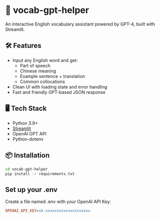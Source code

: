 # 📘 vocab-gpt-helper

An interactive English vocabulary assistant powered by GPT-4, built with Streamlit.

## 🛠️ Features

- Input any English word and get:
  - Part of speech
  - Chinese meaning
  - Example sentence + translation
  - Common collocations
- Clean UI with loading state and error handling
- Fast and friendly GPT-based JSON response

## 🖥️ Tech Stack

- Python 3.9+
- [Streamlit](https://streamlit.io/)
- OpenAI GPT API
- Python-dotenv

## 📦 Installation

```bash
cd vocab-gpt-helper
pip install -r requirements.txt
```

## Set up your .env

Create a file named .env with your OpenAI API Key:

```ini
OPENAI_API_KEY=sk-xxxxxxxxxxxxxxxxxxxx
```
